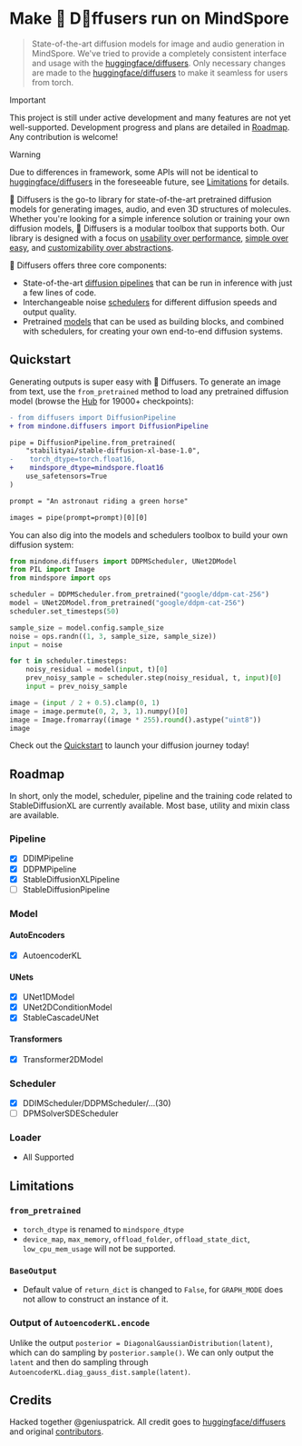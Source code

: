 <!---
Copyright 2022 - The HuggingFace Team. All rights reserved.
Hacked together by / Copyright 2024 Genius Patrick @ MindSpore Team.

Licensed under the Apache License, Version 2.0 (the "License");
you may not use this file except in compliance with the License.
You may obtain a copy of the License at

    http://www.apache.org/licenses/LICENSE-2.0

Unless required by applicable law or agreed to in writing, software
distributed under the License is distributed on an "AS IS" BASIS,
WITHOUT WARRANTIES OR CONDITIONS OF ANY KIND, either express or implied.
See the License for the specific language governing permissions and
limitations under the License.
-->

# Make 🤗 D🧨ffusers run on MindSpore

> State-of-the-art diffusion models for image and audio generation in MindSpore.
> We've tried to provide a completely consistent interface and usage with the [huggingface/diffusers](https://github.com/huggingface/diffusers).
> Only necessary changes are made to the [huggingface/diffusers](https://github.com/huggingface/diffusers) to make it seamless for users from torch.

> [!IMPORTANT]
> This project is still under active development and many features are not yet well-supported.
> Development progress and plans are detailed in [Roadmap](#Roadmap).
> Any contribution is welcome!

> [!WARNING]
> Due to differences in framework, some APIs will not be identical to [huggingface/diffusers](https://github.com/huggingface/diffusers) in the foreseeable future, see [Limitations](#Limitations) for details.

🤗 Diffusers is the go-to library for state-of-the-art pretrained diffusion models for generating images, audio, and even 3D structures of molecules. Whether you're looking for a simple inference solution or training your own diffusion models, 🤗 Diffusers is a modular toolbox that supports both. Our library is designed with a focus on [usability over performance](https://huggingface.co/docs/diffusers/conceptual/philosophy#usability-over-performance), [simple over easy](https://huggingface.co/docs/diffusers/conceptual/philosophy#simple-over-easy), and [customizability over abstractions](https://huggingface.co/docs/diffusers/conceptual/philosophy#tweakable-contributorfriendly-over-abstraction).

🤗 Diffusers offers three core components:

- State-of-the-art [diffusion pipelines](https://huggingface.co/docs/diffusers/api/pipelines/overview) that can be run in inference with just a few lines of code.
- Interchangeable noise [schedulers](https://huggingface.co/docs/diffusers/api/schedulers/overview) for different diffusion speeds and output quality.
- Pretrained [models](https://huggingface.co/docs/diffusers/api/models/overview) that can be used as building blocks, and combined with schedulers, for creating your own end-to-end diffusion systems.

## Quickstart

Generating outputs is super easy with 🤗 Diffusers. To generate an image from text, use the `from_pretrained` method to load any pretrained diffusion model (browse the [Hub](https://huggingface.co/models?library=diffusers&sort=downloads) for 19000+ checkpoints):

```diff
- from diffusers import DiffusionPipeline
+ from mindone.diffusers import DiffusionPipeline

pipe = DiffusionPipeline.from_pretrained(
    "stabilityai/stable-diffusion-xl-base-1.0",
-    torch_dtype=torch.float16,
+    mindspore_dtype=mindspore.float16
    use_safetensors=True
)

prompt = "An astronaut riding a green horse"

images = pipe(prompt=prompt)[0][0]
```

You can also dig into the models and schedulers toolbox to build your own diffusion system:

```python
from mindone.diffusers import DDPMScheduler, UNet2DModel
from PIL import Image
from mindspore import ops

scheduler = DDPMScheduler.from_pretrained("google/ddpm-cat-256")
model = UNet2DModel.from_pretrained("google/ddpm-cat-256")
scheduler.set_timesteps(50)

sample_size = model.config.sample_size
noise = ops.randn((1, 3, sample_size, sample_size))
input = noise

for t in scheduler.timesteps:
    noisy_residual = model(input, t)[0]
    prev_noisy_sample = scheduler.step(noisy_residual, t, input)[0]
    input = prev_noisy_sample

image = (input / 2 + 0.5).clamp(0, 1)
image = image.permute(0, 2, 3, 1).numpy()[0]
image = Image.fromarray((image * 255).round().astype("uint8"))
image
```

Check out the [Quickstart](https://huggingface.co/docs/diffusers/quicktour) to launch your diffusion journey today!

## Roadmap

In short, only the model, scheduler, pipeline and the training code related to StableDiffusionXL are currently available.
Most base, utility and mixin class are available.

### Pipeline
- [x] DDIMPipeline
- [x] DDPMPipeline
- [x] StableDiffusionXLPipeline
- [ ] StableDiffusionPipeline

### Model

#### AutoEncoders

- [x] AutoencoderKL

#### UNets

- [x] UNet1DModel
- [x] UNet2DConditionModel
- [x] StableCascadeUNet

#### Transformers

- [x] Transformer2DModel

### Scheduler
- [x] DDIMScheduler/DDPMScheduler/...(30)
- [ ] DPMSolverSDEScheduler

### Loader
- All Supported

## Limitations

### `from_pretrained`
- `torch_dtype` is renamed to `mindspore_dtype`
- `device_map`, `max_memory`, `offload_folder`, `offload_state_dict`, `low_cpu_mem_usage` will not be supported.

### `BaseOutput`

- Default value of `return_dict` is changed to `False`, for `GRAPH_MODE` does not allow to construct an instance of it.

### Output of `AutoencoderKL.encode`

Unlike the output `posterior = DiagonalGaussianDistribution(latent)`, which can do sampling by `posterior.sample()`.
We can only output the `latent` and then do sampling through `AutoencoderKL.diag_gauss_dist.sample(latent)`.

## Credits

Hacked together @geniuspatrick.
All credit goes to [huggingface/diffusers](https://github.com/huggingface/diffusers) and original [contributors](https://github.com/huggingface/diffusers#credits).
